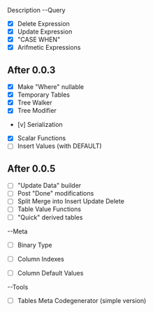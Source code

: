 ﻿Description
--Query
- [x] Delete Expression
- [x] Update Expression
- [x] "CASE WHEN"
- [x] Arifmetic Expressions
## After 0.0.3
- [x] Make "Where" nullable
- [x] Temporary Tables
- [x] Tree Walker
- [x] Tree Modifier
- [v] Serialization
- [x] Scalar Functions
- [ ] Insert Values (with DEFAULT)
## After 0.0.5
- [ ] "Update Data" builder
- [ ] Post "Done" modifications
- [ ] Split Merge into Insert Update Delete
- [ ] Table Value Functions
- [ ] "Quick" derived tables

--Meta
- [ ] Binary Type
- [ ] Column Indexes 
- [ ] Column Default Values


--Tools
- [ ] Tables Meta Codegenerator (simple version)
